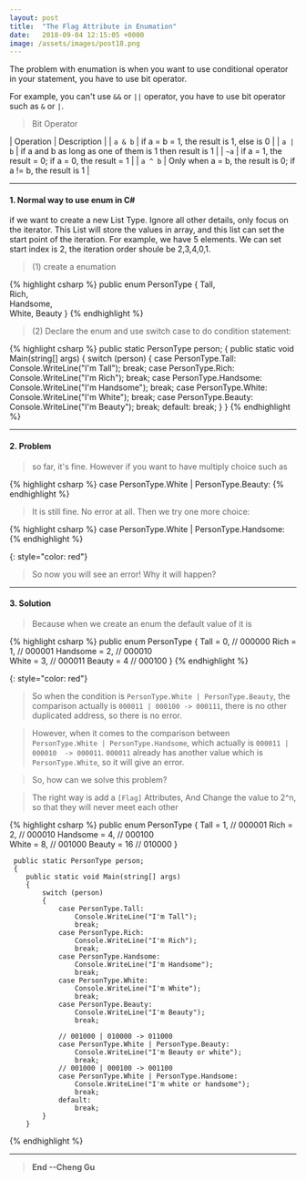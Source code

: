```yaml
---
layout: post
title:  "The Flag Attribute in Enumation"
date:   2018-09-04 12:15:05 +0000
image: /assets/images/post18.png
---
```


The problem with enumation is when you want to use conditional operator in your statement, you have to use bit operator.

For example, you can't use `&&` or `||` operator, you have to use bit operator such as `&` or `|`.

>Bit Operator

| Operation | Description |
| `a & b` | if a = b = 1, the result is 1, else is 0 |
| `a | b` | if a and b as long as one of them is 1 then result is 1 |
| `~a` | if a = 1, the result = 0; if a = 0, the result = 1 |
| `a ^ b` | Only when a = b, the result is 0; if a != b, the result is 1 |

---
#### 1. Normal way to use enum in C#

if we want to create a new List Type. Ignore all other details, only focus on the iterator. This List will store the values in array, and this list can set the start point of the iteration. For example, we have 5 elements. We can set start index is 2, the iteration order shoule be 2,3,4,0,1.

>(1) create a enumation

{% highlight csharp %} 
    public enum PersonType
    {
        Tall,  
        Rich,   
        Handsome,   
        White,
        Beauty
    }
{% endhighlight %}

>(2) Declare the enum and use switch case to do condition statement:

{% highlight csharp %} 
 public static PersonType person;
 {
        public static void Main(string[] args)
        {
            switch (person)
            {
                case PersonType.Tall:
                    Console.WriteLine("I'm Tall");
                    break;
                case PersonType.Rich:
                    Console.WriteLine("I'm Rich");
                    break;
                case PersonType.Handsome:
                    Console.WriteLine("I'm Handsome");
                    break;
                case PersonType.White:
                    Console.WriteLine("I'm White");
                    break;
                case PersonType.Beauty:
                    Console.WriteLine("I'm Beauty");
                    break;
                default:
                    break;
            }
        }
{% endhighlight %}

---
#### 2. Problem

> so far, it's fine. However if you want to have multiply choice such as 

{% highlight csharp %} 
    case PersonType.White | PersonType.Beauty:
{% endhighlight %}

> It is still fine. No error at all. Then we try one more choice:

{% highlight csharp %} 
    case PersonType.White | PersonType.Handsome:
{% endhighlight %}

{: style="color: red"}
> So now you will see an error! Why it will happen? 

---
#### 3. Solution


>Because when we create an enum the default value of it is 

{% highlight csharp %} 
    public enum PersonType
    {
        Tall = 0,       // 000000
        Rich = 1,       // 000001
        Handsome = 2,   // 000010   
        White = 3,      // 000011
        Beauty = 4      // 000100
    }
{% endhighlight %}

{: style="color: red"}
>So when the condition is `PersonType.White | PersonType.Beauty`,   the comparison actually is `000011 | 000100 -> 000111`,  there is no other duplicated address, so there is no error.

>However, when it comes to the comparison between `PersonType.White | PersonType.Handsome`,  which actually is `000011 | 000010  -> 000011`.  `000011`  already has another value which is  `PersonType.White`,  so it will give an error.

>So, how can we solve this problem?

>The right way is add a `[Flag]` Attributes, And Change the value to 2^n, so that they will never meet each other

{% highlight csharp %} 
    public enum PersonType
    {
        Tall = 1,       // 000001
        Rich = 2,       // 000010
        Handsome = 4,   // 000100   
        White = 8,      // 001000
        Beauty = 16     // 010000
    }
    
     public static PersonType person;
     {
        public static void Main(string[] args)
        {
            switch (person)
            {
                case PersonType.Tall:
                    Console.WriteLine("I'm Tall");
                    break;
                case PersonType.Rich:
                    Console.WriteLine("I'm Rich");
                    break;
                case PersonType.Handsome:
                    Console.WriteLine("I'm Handsome");
                    break;
                case PersonType.White:
                    Console.WriteLine("I'm White");
                    break;
                case PersonType.Beauty:
                    Console.WriteLine("I'm Beauty");
                    break;
                    
                // 001000 | 010000 -> 011000
                case PersonType.White | PersonType.Beauty: 
                    Console.WriteLine("I'm Beauty or white"); 
                    break;
                // 001000 | 000100 -> 001100
                case PersonType.White | PersonType.Handsome:
                    Console.WriteLine("I'm white or handsome");
                    break;
                default:
                    break;
            }
        }
{% endhighlight %}

---

>**End --Cheng Gu**

